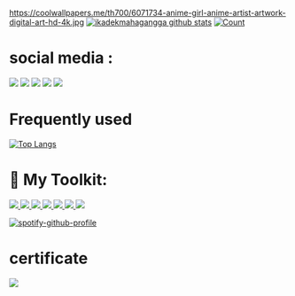 https://coolwallpapers.me/th700/6071734-anime-girl-anime-artist-artwork-digital-art-hd-4k.jpg
[![ikadekmahagangga github stats](https://github-readme-stats.vercel.app/api?username=ikadekmahagangga&show_icons=true&theme=moon)](https://github.com/ikadekmahagangga)
[![Count](https://komarev.com/ghpvc/?username=ikadekmahagangga&style=flat-square&color=red)](https://github.com/ikadekmahagangga)


# social media :
[<img src = "https://img.shields.io/badge/GitHub-100000?style=for-the-badge&logo=github&logoColor=white">](https://github.com/ikadekmahaganggaE)
[<img src = "https://img.shields.io/badge/Facebook-1877F2?style=for-the-badge&logo=facebook&logoColor=white">](https://www.facebook.com/ikadekmahagangga/)
[<img src="https://img.shields.io/badge/linkedin-%230077B5.svg?&style=for-the-badge&logo=linkedin&logoColor=white" />](https://www.linkedin.com/in/-/)
[<img src = "https://img.shields.io/badge/Twitter-1DA1F2?style=for-the-badge&logo=twitter&logoColor=white">](https://twitter.com/-)
[<img src = "https://img.shields.io/badge/instagram-%23E4405F.svg?&style=for-the-badge&logo=instagram&logoColor=white">](https://www.instagram.com/ikadekmahaganggaE/)


# Frequently used

[![Top Langs](https://github-readme-stats.vercel.app/api/top-langs/?username=ikadekmahagangga&layout=compact&theme=moon)](https://github.com/ikadekmahagangga)


 # 🚀 My Toolkit:
<p align="left"> 
    <a href="https://developer.mozilla.org/en-US/docs/Web/HTML" title="HTML5" target="_blank"> <img src="https://img.icons8.com/color/48/000000/html-5.png"/> </a> 
    <a href="https://www.w3schools.com/css/" title="CSS3" target="_blank"> <img src="https://img.icons8.com/color/48/000000/css3.png"/> </a>
    <a href="https://git-scm.com/" title="Git" target="_blank"> <img src="https://img.icons8.com/color/48/000000/git.png"/> </a>
    <a href="https://code.visualstudio.com/" title="Visual Studio Code" target="_blank"> <img src="https://img.icons8.com/color/48/000000/visual-studio-code-2019.png"/> </a>    
    <a href="https://www.microsoft.com/en-gb/windows/get-windows-10" title="Windows" target="_blank"> <img src="https://img.icons8.com/fluent/48/000000/windows-10.png"/> </a>    
    <a href="https://www.python.org" title="Python" target="_blank"> <img src="https://img.icons8.com/color/48/000000/python--v1.png"/> </a>
    <a href="https://www.javascript.com/" title="JS" target="_blank"> <img src="https://img.icons8.com/color/48/000000/javascript--v1.png"/> </a>
</p>

[![spotify-github-profile](https://spotify-github-profile.vercel.app/api/view?uid=317uzg5etpdzy2kday5v3te3inki&cover_image=true&theme=natemoo-re&bar_color=53b14f&bar_color_cover=false)](https://spotify-github-profile.vercel.app/api/view?uid=317uzg5etpdzy2kday5v3te3inki&redirect=true)


# certificate
<a href="https://freecodecamp.org/certification/fcc628b3a5d-b605-452a-9e71-b5a586482109/scientific-computing-with-python-v7" title="certificate" target="_blank"> <img src="https://img.icons8.com/color/48/000000/certificate.png"/> </a>

